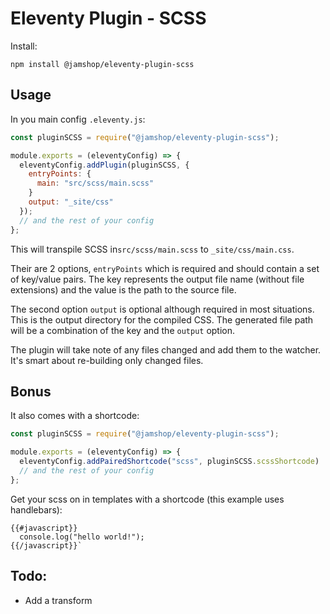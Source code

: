 # Eleventy Plugin - SCSS

Install:

```
npm install @jamshop/eleventy-plugin-scss
```

## Usage

In you main config `.eleventy.js`: 
```js
const pluginSCSS = require("@jamshop/eleventy-plugin-scss");

module.exports = (eleventyConfig) => {
  eleventyConfig.addPlugin(pluginSCSS, {
    entryPoints: {
      main: "src/scss/main.scss"
    }
    output: "_site/css"
  });
  // and the rest of your config
};
```

This will transpile SCSS in`src/scss/main.scss` to `_site/css/main.css`. 

Their are 2 options, `entryPoints` which is required and should contain a set of key/value pairs. The key represents the output file name (without file extensions) and the value is the path to the source file. 

The second option `output` is optional although required in most situations. This is the output directory for the compiled CSS. The generated file path will be a combination of the key and the `output` option.

The plugin will take note of any files changed and add them to the watcher. It's smart about re-building only changed files.

## Bonus

It also comes with a shortcode:

```js
const pluginSCSS = require("@jamshop/eleventy-plugin-scss");

module.exports = (eleventyConfig) => {
  eleventyConfig.addPairedShortcode("scss", pluginSCSS.scssShortcode)
  // and the rest of your config
};
```

Get your scss on in templates with a shortcode (this example uses handlebars):

```
{{#javascript}}  
  console.log("hello world!");
{{/javascript}}`
```

## Todo: 

 - Add a transform